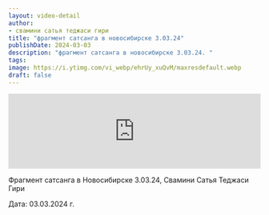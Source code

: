 ```yaml
---
layout: video-detail
author:
- свамини сатья теджаси гири
title: "фрагмент сатсанга в новосибирске 3.03.24"
publishDate: 2024-03-03
description: "фрагмент сатсанга в новосибирске 3.03.24. "
tags: 
image: https://i.ytimg.com/vi_webp/ehrUy_xuQvM/maxresdefault.webp
draft: false
---
```


<iframe width="100%" src="https://www.youtube.com/embed/ehrUy_xuQvM" frameborder="0" allowfullscreen=""></iframe> 

 Фрагмент сатсанга в Новосибирске 3.03.24, Свамини Сатья Теджаси Гири

  
 Дата: 03.03.2024 г.

  

 